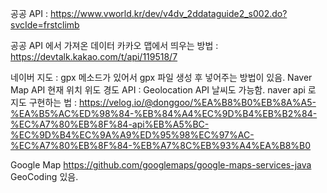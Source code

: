 공공 API : https://www.vworld.kr/dev/v4dv_2ddataguide2_s002.do?svcIde=frstclimb

공공 API 에서 가져온 데이터 카카오 맵에서 띄우는 방법 : https://devtalk.kakao.com/t/api/119518/7

네이버 지도 : gpx 메소드가 있어서 gpx 파일 생성 후 넣어주는 방법이 있음.
Naver Map API
현재 위치 위도 경도 API : Geolocation API
날씨도 가능함.
naver api 로 지도 구현하는 법 : https://velog.io/@donggoo/%EA%B8%B0%EB%8A%A5-%EA%B5%AC%ED%98%84-%EB%84%A4%EC%9D%B4%EB%B2%84-%EC%A7%80%EB%8F%84-api%EB%A5%BC-%EC%9D%B4%EC%9A%A9%ED%95%98%EC%97%AC-%EC%A7%80%EB%8F%84-%EB%A7%8C%EB%93%A4%EA%B8%B0


Google Map
https://github.com/googlemaps/google-maps-services-java
GeoCoding 있음.